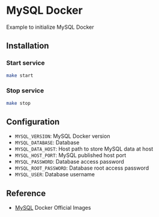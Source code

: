 # MySQL Docker

Example to initialize MySQL Docker

## Installation

### Start service

```bash
make start
```

### Stop service

```bash
make stop
```

## Configuration

- `MYSQL_VERSION`: MySQL Docker version
- `MYSQL_DATABASE`: Database
- `MYSQL_DATA_HOST`: Host path to store MySQL data at host
- `MYSQL_HOST_PORT`: MySQL published host port
- `MYSQL_PASSWORD`: Database access password
- `MYSQL_ROOT_PASSWORD`: Database root access password
- `MYSQL_USER`: Database username

## Reference

- [MySQL] Docker Official Images

[//]: # (These are reference links used in the body of this note and get stripped out when the markdown processor does its job. There is no need to format nicely because it shouldn't be seen. Thanks SO - http://stackoverflow.com/questions/4823468/store-comments-in-markdown-syntax)

  [MySQL]: https://hub.docker.com/_/mysql
